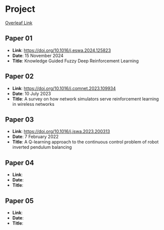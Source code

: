 # Project
[Overleaf Link](https://www.overleaf.com/6325884828qqwywgsgqdvn#6c9168)

## Paper 01
- **Link**: https://doi.org/10.1016/j.eswa.2024.125823
- **Date**: 15 November 2024
- **Title**: Knowledge Guided Fuzzy Deep Reinforcement Learning

## Paper 02
- **Link**: https://doi.org/10.1016/j.comnet.2023.109934
- **Date**: 10 July 2023
- **Title**: A survey on how network simulators serve reinforcement learning in wireless networks

## Paper 03
- **Link**: https://doi.org/10.1016/j.iswa.2023.200313
- **Date**: 7 February 2022
- **Title**: A Q-learning approach to the continuous control problem of robot inverted pendulum balancing

## Paper 04
- **Link**: 
- **Date**: 
- **Title**: 

## Paper 05
- **Link**: 
- **Date**: 
- **Title**: 
